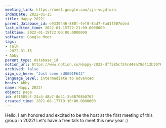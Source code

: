```yaml
---
meeting_link: https://meet.google.com/ijn-vugd-osn
indexDate: 2022-01-15
title: Happy 2022!
parent_database_id: e9339446-880f-4ef0-8ad7-8ad1f507dded
last_edited_time: 2022-01-15T22:21:00.0000000
talktime: 2022-01-15T22:00:00.0000000
software: Google Meet
tags:
- Talk
- 2022-01-15
- Abby
parent_type: database_id
notion_url: https://www.notion.so/Happy-2022-dff585cf24c448a78d413b30708b0767
archived: false
sign_up_here: "Just come \U0001F642"
language_level: intermediate to advanced
hosts: Abby
name: Happy 2022!
object: page
id: dff585cf-24c4-48a7-8d41-3b30708b0767
created_time: 2021-08-17T19:10:00.0000000
---
```


Hello, I am honored and excited to be the host at the first meeting of this group in 2022! Let's have a free talk to meet this new year :)





